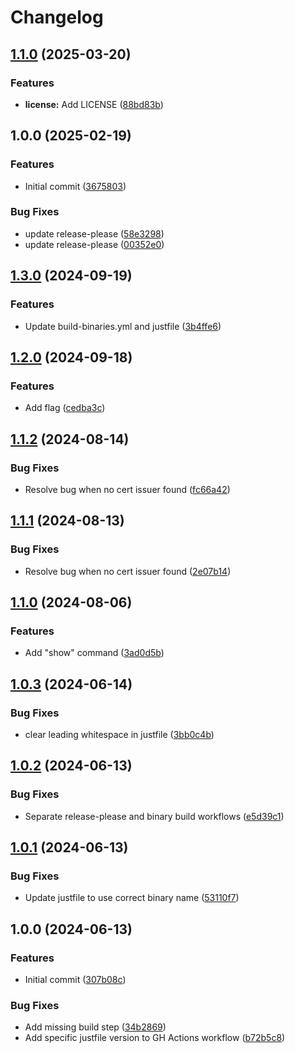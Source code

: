 # Changelog

## [1.1.0](https://github.com/jgrigorian/certscan/compare/v1.0.0...v1.1.0) (2025-03-20)


### Features

* **license:** Add LICENSE ([88bd83b](https://github.com/jgrigorian/certscan/commit/88bd83be52efb9e2959596d6d3815e1265aff37b))

## 1.0.0 (2025-02-19)


### Features

* Initial commit ([3675803](https://github.com/jgrigorian/certscan/commit/3675803310b03be70afd72eb9e312e9d762e3c35))


### Bug Fixes

* update release-please ([58e3298](https://github.com/jgrigorian/certscan/commit/58e3298a6f15a16cf9a338f4250ec868051a1c31))
* update release-please ([00352e0](https://github.com/jgrigorian/certscan/commit/00352e0e4881743e7648ae7738a34f95998d1364))

## [1.3.0](https://github.com/demandmedia/devops-certscan/compare/v1.2.0...v1.3.0) (2024-09-19)


### Features

* Update build-binaries.yml and justfile ([3b4ffe6](https://github.com/demandmedia/devops-certscan/commit/3b4ffe61c14d5bb63651e176d7d49e3268fdaf2f))

## [1.2.0](https://github.com/demandmedia/devops-certscan/compare/v1.1.2...v1.2.0) (2024-09-18)


### Features

* Add  flag ([cedba3c](https://github.com/demandmedia/devops-certscan/commit/cedba3c74d62b7f4a5bc3e6f836998cc84fe0f13))

## [1.1.2](https://github.com/demandmedia/devops-certscan/compare/v1.1.1...v1.1.2) (2024-08-14)


### Bug Fixes

* Resolve bug when no cert issuer found ([fc66a42](https://github.com/demandmedia/devops-certscan/commit/fc66a42cac7733f0a27332ab02908c87bb867700))

## [1.1.1](https://github.com/demandmedia/devops-certscan/compare/v1.1.0...v1.1.1) (2024-08-13)


### Bug Fixes

* Resolve bug when no cert issuer found ([2e07b14](https://github.com/demandmedia/devops-certscan/commit/2e07b14de251e908b319089ffdda57396b4ca058))

## [1.1.0](https://github.com/demandmedia/devops-certscan/compare/v1.0.3...v1.1.0) (2024-08-06)


### Features

* Add "show" command ([3ad0d5b](https://github.com/demandmedia/devops-certscan/commit/3ad0d5bdd83f5935bdcc582c9030db0dd392d5f9))

## [1.0.3](https://github.com/demandmedia/devops-certscan/compare/v1.0.2...v1.0.3) (2024-06-14)


### Bug Fixes

* clear leading whitespace in justfile ([3bb0c4b](https://github.com/demandmedia/devops-certscan/commit/3bb0c4bd768ad9bd5cc229a90e37eaeff566d65e))

## [1.0.2](https://github.com/demandmedia/devops-certscan/compare/v1.0.1...v1.0.2) (2024-06-13)


### Bug Fixes

* Separate release-please and binary build workflows ([e5d39c1](https://github.com/demandmedia/devops-certscan/commit/e5d39c1e0041ef24e8c6cad41016666c787d2d9a))

## [1.0.1](https://github.com/demandmedia/devops-certscan/compare/v1.0.0...v1.0.1) (2024-06-13)


### Bug Fixes

* Update justfile to use correct binary name ([53110f7](https://github.com/demandmedia/devops-certscan/commit/53110f7b7aa640003d1c41fadd1467970c75ad8f))

## 1.0.0 (2024-06-13)


### Features

* Initial commit ([307b08c](https://github.com/demandmedia/devops-certscan/commit/307b08c36704f426cbb9c208a70b2eb11e2d2a66))


### Bug Fixes

* Add missing build step ([34b2869](https://github.com/demandmedia/devops-certscan/commit/34b28692fe529fc26346df48cc66d7032cb35f5f))
* Add specific justfile version to GH Actions workflow ([b72b5c8](https://github.com/demandmedia/devops-certscan/commit/b72b5c8ea600ed1b525dbbed3747950ff6728530))
